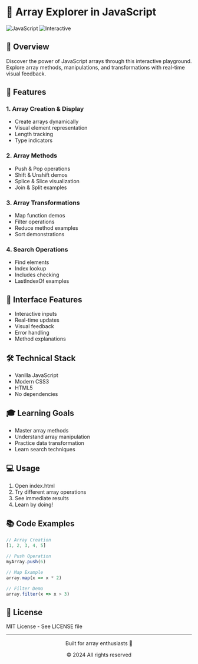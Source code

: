 # 🎯 Array Explorer in JavaScript

![JavaScript](https://img.shields.io/badge/JavaScript-ES6-yellow.svg) ![Interactive](https://img.shields.io/badge/Interactive-Yes-brightgreen.svg)

## 🌟 Overview
Discover the power of JavaScript arrays through this interactive playground. Explore array methods, manipulations, and transformations with real-time visual feedback.

## 🚀 Features

### 1. Array Creation & Display
- Create arrays dynamically
- Visual element representation
- Length tracking
- Type indicators

### 2. Array Methods
- Push & Pop operations
- Shift & Unshift demos
- Splice & Slice visualization
- Join & Split examples

### 3. Array Transformations
- Map function demos
- Filter operations
- Reduce method examples
- Sort demonstrations

### 4. Search Operations
- Find elements
- Index lookup
- Includes checking
- LastIndexOf examples

## 🎨 Interface Features
- Interactive inputs
- Real-time updates
- Visual feedback
- Error handling
- Method explanations

## 🛠️ Technical Stack
- Vanilla JavaScript
- Modern CSS3
- HTML5
- No dependencies

## 🎓 Learning Goals
- Master array methods
- Understand array manipulation
- Practice data transformation
- Learn search techniques

## 💻 Usage
1. Open index.html
2. Try different array operations
3. See immediate results
4. Learn by doing!

## 📚 Code Examples
```javascript
// Array Creation
[1, 2, 3, 4, 5]

// Push Operation
myArray.push(6)

// Map Example
array.map(x => x * 2)

// Filter Demo
array.filter(x => x > 3)
```

## 📝 License
MIT License - See LICENSE file

---

<p align="center">Built for array enthusiasts 🎉</p>
<p align="center">© 2024 All rights reserved</p>
